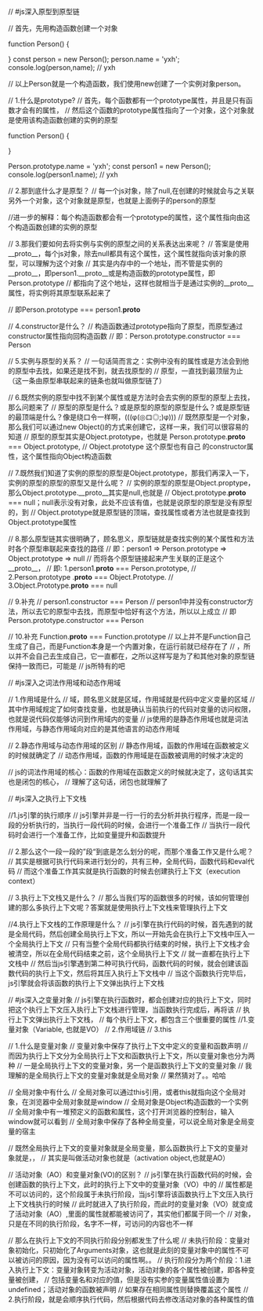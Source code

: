 // #js深入原型到原型链

// 首先，先用构造函数创建一个对象

function Person() {

}
const person = new Person();
person.name = 'yxh';
console.log(person,name); // yxh

// 以上Person就是一个构造函数，我们使用new创建了一个实例对象person。

// 1.什么是prototype?
// 首先，每个函数都有一个prototype属性，并且是只有函数才会有的属性，
// 然后这个函数的prototype属性指向了一个对象，这个对象就是使用该构造函数创建的实例的原型

function Person() {

}

Person.prototype.name = 'yxh';
const person1 = new Person();
console.log(person1.name); // yxh

// 2.那到底什么才是原型？
// 每一个js对象，除了null,在创建的时候就会与之关联另外一个对象，这个对象就是原型，也就是上面例子的person的原型

//进一步的解释：每个构造函数都会有一个prototype的属性，这个属性指向由这个构造函数创建的实例的原型

// 3.那我们要如何去将实例与实例的原型之间的关系表达出来呢？
// 答案是使用__proto__，每个js对象，除去null都具有这个属性，这个属性就指向该对象的原型，可以理解为这个对象
// 其实是内存中的一个地址，而不管是实例的__proto__，即person1.__proto__或是构造函数的prototype属性，即Person.prototype
// 都指向了这个地址，这样也就相当于是通过实例的__proto__属性，将实例将其原型联系起来了

// 即Person.prototype === person1.__proto__

// 4.constructor是什么？
// 构造函数通过prototype指向了原型，而原型通过constructor属性指向回构造函数
// 即：Person.prototype.constructor === Person

//  5.实例与原型的关系？
// 一句话简而言之：实例中没有的属性或是方法会到他的原型中去找，如果还是找不到，就去找原型的
// 原型，一直找到最顶层为止（这一条由原型串联起来的链条也就叫做原型链了）

// 6.既然实例的原型中找不到某个属性或是方法时会去实例的原型的原型上去找，那么问题来了
// 原型的原型是什么？或是原型的原型的原型是什么？或是原型链的最顶端是什么？像是绕口令一样啊，(((φ(◎ロ◎;)φ)))
// 既然原型是一个对象，那么我们可以通过new Object()的方式来创建它，这样一来，我们可以很容易的知道
// 原型的原型其实是Object.prototype，也就是 Person.prototype.__proto__ === Object.prototype,
// Object.prototype 这个原型也有自己 的constructor属性，这个属性指向Object构造函数

// 7.既然我们知道了实例的原型的原型是Object.prototype，那我们再深入一下，实例的原型的原型的原型又是什么呢？
// 实例的原型的原型是Object.proptype，那么Object.prototype.__proto__其实是null,也就是
// Object.prototype.__proto__ === null；null表示没有对象，此处不应该有值，也就是说原型的原型是没有原型的，到
// Object.prototype就是原型链的顶端，查找属性或者方法也就是查找到Object.prototype属性

// 8.那么原型链其实很明确了，顾名思义，原型链就是查找实例的某个属性和方法时各个原型串联起来查找的路径
// 即：person1 => Person.prototype => Object.prototype => null
// 而将各个原型链接起来产生关联的正是这个__proto__，
// 即: 1.person1.__proto__ === Person.prototype, 
//       2.Person.prototype .__proto__ === Object.Prototype.
//       3.Object.Prototype.__proto__ === null

// 9.补充
// person1.constructor === Person
// person1中并没有constructor方法，所以去它的原型中去找，而原型中恰好有这个方法，所以以上成立
// 即Person.prototype.constructor === Person

// 10.补充 Function.__proto__ === Function.prototype
// 以上并不是Function自己生成了自己，而是Function本身是一个内置对象，在运行前就已经存在了
// ，所以并不会自己去生成自己，它一直都在，之所以这样写是为了和其他对象的原型链保持一致而已，可能是
// js所特有的吧



// #js深入之词法作用域和动态作用域

// 1.作用域是什么
// 域，顾名思义就是区域，作用域就是代码中定义变量的区域
// 其中作用域规定了如何查找变量，也就是确认当前执行的代码对变量的访问权限，也就是说代码仅能够访问到作用域内的变量
// js使用的是静态作用域也就是词法作用域，与静态作用域向对应的是其他语言的动态作用域

// 2.静态作用域与动态作用域的区别
// 静态作用域，函数的作用域在函数被定义的时候就确定了
// 动态作用域，函数的作用域是在函数被调用的时候才决定的

// js的词法作用域的核心：函数的作用域在函数定义的时候就决定了，这句话其实也是闭包的核心，
// 理解了这句话，闭包也就理解了


// #js深入之执行上下文栈

//1.js引擎的执行顺序
// js引擎并非是一行一行的去分析并执行程序，而是一段一段的分析执行的，当执行一段代码的时候，会进行一个准备工作
// 当执行一段代码时会进行一个准备工作，比如变量提升和函数提升

// 2.那么这个一段一段的”段“到底是怎么划分的呢，而那个准备工作又是什么呢？
// 其实是根据可执行代码来进行划分的，共有三种，全局代码，函数代码和eval代码
// 而这个准备工作其实就是执行函数的时候去创建执行上下文（execution context）

// 3.执行上下文栈又是什么？
// 那么当我们写的函数很多的时候，该如何管理创建的那么多执行上下文呢？答案就是使用执行上下文栈来管理执行上下文

//4.执行上下文栈的工作原理是什么？
// js引擎在执行代码的时候，首先遇到的就是全局代码，然后创建全局执行上下文，所以一开始先会在执行上下文栈中压入一个全局执行上下文
// 只有当整个全局代码都执行结束的时候，执行上下文栈才会被清空，所以在全局代码结束之前，这个全局执行上下文
// 就一直都在执行上下文栈中
// 然后当js引擎遇到第二种可执行代码，函数代码的时候，就会创建该函数代码的执行上下文，然后将其压入执行上下文栈中
// 当这个函数执行完毕后，js引擎就会将该函数的执行上下文弹出执行上下文栈

// #js深入之变量对象
// js引擎在执行函数时，都会创建对应的执行上下文，同时把这个执行上下文压入执行上下文栈进行管理，当函数执行完成后，再将该
// 执行上下文弹出执行上下文栈，
// 每个执行上下文，都包含三个很重要的属性
//1.变量对象（Variable, 也就是VO）
// 2.作用域链
// 3.this

// 1.什么是变量对象
// 变量对象中保存了执行上下文中定义的变量和函数声明
// 而因为执行上下文分为全局执行上下文和函数执行上下文，所以变量对象也分为两种
// 一是全局执行上下文的变量对象，另一个是函数执行上下文的变量对象
// 我理解的是全局执行上下文的变量对象就是全局对象
// 果然猜对了。。哈哈

// 全局对象中有什么
// 全局对象可以通过this引用，或者this就指向这个全局对象，在浏览器中全局对象就是window
// 全局对象是Object构造函数的一个实例
// 全局对象中有一堆预定义的函数和属性，这个打开浏览器的控制台，输入window就可以看到
// 全局对象中保存了各种全局变量，可以说全局对象是全局变量的宿主

// 既然全局执行上下文的变量对象就是全局变量，那么函数执行上下文的变量对象就是，，
// 其实是叫做活动对象也就是（activation object,也就是AO）

// 活动对象（AO）和变量对象(VO)的区别？
// js引擎在执行函数代码的时候，会创建函数的执行上下文，此时的执行上下文中的变量对象（VO）中的
// 属性都是不可以访问的，这个阶段属于未执行阶段，当js引擎将该函数执行上下文压入执行上下文栈执行的时候
// 此时就进入了执行阶段，而此时的变量对象（VO）就变成了活动对象（AO）,里面的属性就都能被访问了，其实他们都属于同一个
// 对象，只是在不同的执行阶段，名字不一样，可访问的内容也不一样

// 那么在执行上下文的不同执行阶段分别都发生了什么呢
// 未执行阶段：变量对象初始化，只初始化了Arguments对象，这也就是此刻的变量对象中的属性不可以被访问的原因，因为没有可以访问的属性啊。。
// 执行阶段分为两个阶段：1.进入执行上下文：变量对象转变为活动对象，活动对象的各个属性被创建，即各种变量被创建，
// 包括变量名和对应的值，但是没有实参的变量属性值设置为undefined；活动对象的函数被声明
// 如果存在相同属性则替换覆盖这个属性
// 2.执行阶段，就是会顺序执行代码，然后根据代码去修改活动对象的各种属性的值